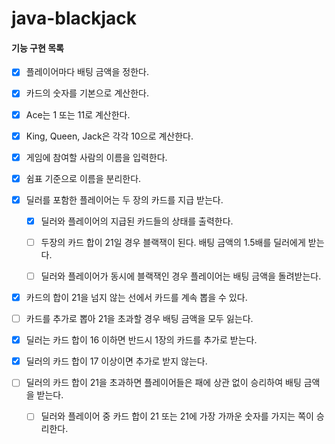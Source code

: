 # java-blackjack

#### 기능 구현 목록

- [x]  플레이어마다 배팅 금액을 정한다.



- [x]  카드의 숫자를 기본으로 계산한다.
  - [x] Ace는 1 또는 11로 계산한다.
  - [x] King, Queen, Jack은 각각 10으로 계산한다.



- [x]  게임에 참여할 사람의 이름을 입력한다.
  - [x] 쉼표 기준으로 이름을 분리한다.



- [x] 딜러를 포함한 플레이어는 두 장의 카드를 지급 받는다.
  - [x] 딜러와 플레이어의 지급된 카드들의 상태를 출력한다.
  - [ ] 두장의 카드 합이 21일 경우 블랙잭이 된다. 배팅 금액의 1.5배를 딜러에게 받는다.
  - [ ] 딜러와 플레이어가 동시에 블랙잭인 경우 플레이어는 배팅 금액을 돌려받는다.



- [x]  카드의 합이 21을 넘지 않는 선에서 카드를 계속 뽑을 수 있다.
  - [ ] 카드를 추가로 뽑아 21을 초과할 경우 배팅 금액을 모두 잃는다.
  - [x] 딜러는 카드 합이 16 이하면 반드시 1장의 카드를 추가로 받는다.
  - [x] 딜러의 카드 합이 17 이상이면 추가로 받지 않는다.



- [ ] 딜러의 카드 합이 21을 초과하면 플레이어들은 패에 상관 없이 승리하여 배팅 금액을 받는다. 
  - [ ] 딜러와 플레이어 중 카드 합이 21 또는 21에 가장 가까운 숫자를 가지는 쪽이 승리한다.